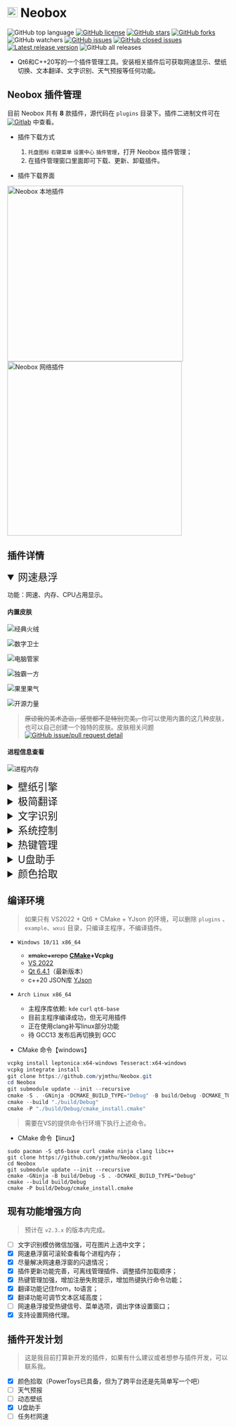 # <img width=23 src="pluginmgr/icons/neobox.svg"/> Neobox

![GitHub top language](https://img.shields.io/github/languages/top/yjmthu/Neobox)
[![GitHub license](https://img.shields.io/badge/license-MIT-green.svg)](https://raw.githubusercontent.com/yjmthu/Neobox/master/LICENSE)
[![GitHub stars](https://img.shields.io/github/stars/yjmthu/Neobox)](https://github.com/yjmthu/Neobox/stargazers)
[![GitHub forks](https://img.shields.io/github/forks/yjmthu/Neobox.svg)](https://github.com/yjmthu/Neobox/network/members)
![GitHub watchers](https://img.shields.io/github/watchers/yjmthu/Neobox?color=purple)
[![GitHub issues](https://img.shields.io/github/issues/yjmthu/Neobox)](https://github.com/yjmthu/Neobox/issues)
[![GitHub closed issues](https://img.shields.io/github/issues-closed/yjmthu/Neobox)](https://github.com/yjmthu/Neobox/issues)
[![Latest release version](https://img.shields.io/github/v/release/yjmthu/Neobox?color=red)](https://github.com/yjmthu/Neobox/releases/latest)
![GitHub all releases](https://img.shields.io/github/downloads/yjmthu/Neobox/total)

- Qt6和C++20写的一个插件管理工具。安装相关插件后可获取网速显示、壁纸切换、文本翻译、文字识别、天气预报等任何功能。

## Neobox 插件管理

目前 Neobox 共有 **8** 款插件，源代码在 `plugins` 目录下。插件二进制文件可在 [![Gitlab](https://img.shields.io/badge/Gitlab-yellow.svg?logo=gitlab)](https://gitlab.com/yjmthu1/neoboxplg) 中查看。

- 插件下载方式
    1. `托盘图标` `右键菜单` `设置中心` `插件管理`，打开 Neobox 插件管理；
    2. 在插件管理窗口里面即可下载、更新、卸载插件。

- 插件下载界面

<img width="400" alt="Neobox 本地插件" src="https://cloud.tsinghua.edu.cn/f/c5b662d65cf2474d94c5/?dl=1"><img width="397" alt="Neobox 网络插件" src="https://cloud.tsinghua.edu.cn/f/d91c6a5a26314764825f/?dl=1">

## 插件详情

<details open="open">
<summary style="font-size:17pt;">网速悬浮</summary>

功能：网速、内存、CPU占用显示。

#### 内置皮肤

![经典火绒](https://cloud.tsinghua.edu.cn/f/cb162e06a23e4d42a772/?dl=1)

![数字卫士](https://cloud.tsinghua.edu.cn/f/42ef9aa2d55444759783/?dl=1)

![电脑管家](https://cloud.tsinghua.edu.cn/f/1688364ff8d8477888b9/?dl=1)

![独霸一方](https://cloud.tsinghua.edu.cn/f/2ed05e162e12420f83d4/?dl=1)

![果里果气](https://cloud.tsinghua.edu.cn/f/a018b6be4f5e41498500/?dl=1)

![开源力量](https://cloud.tsinghua.edu.cn/f/a698f71195e34aefb794/?dl=1)

> <del>原谅我的美术造诣，感觉都不是特别完美。</del>你可以使用内置的这几种皮肤，也可以自己创建一个独特的皮肤。皮肤相关问题 [![GitHub issue/pull request detail](https://img.shields.io/github/issues/detail/state/yjmthu/Neobox/5)](https://github.com/yjmthu/Neobox/issues/5)

#### 进程信息查看

![进程内存](https://cloud.tsinghua.edu.cn/f/8705930894e940309bdf/?dl=1)

</details>

<details>
<summary style="font-size:17pt;">壁纸引擎</summary>

+ 手动切换、定时切换、收藏夹、黑名单
+ 网络壁纸源
    - Awesome Wallpapers: <https://wallhaven.cc/>
    - Bing: <https://www.bing.com/>
    - Unsplash: <https://unsplash.com/>
    - 小歪: <https://api.ixiaowai.cn/>
    - 其他壁纸Api链接（必须是直接在浏览器打开就能看到图片的链接，例如<https://source.unsplash.com/random/2500x1600>）
+ 本地壁纸源
    - 可遍历壁纸文件夹
    - 可调用脚本获取本地壁纸路径
    - 用户收藏夹内的壁纸
+ 拖拽壁纸源
    - 如果安装了网速悬浮插件的话，可以拖拽网页或者本地的图片到悬浮窗，也是可以设置壁纸的。
+ 屏幕截图

![](https://cloud.tsinghua.edu.cn/f/f1bec3fe13a94a9794a5/?dl=1)

![](https://cloud.tsinghua.edu.cn/f/7db62f1da80f4374b742/?dl=1)

</details>


<details>
<summary style="font-size:17pt;">极简翻译</summary>

- 简介：普通模式调用百度翻译Api，查词模式调用有道翻译Api。

![极简翻译](https://cloud.tsinghua.edu.cn/f/ce4fb5704e5748fea962/?dl=1)

![新版极简翻译](https://user-images.githubusercontent.com/73242138/210152957-1220946e-8822-410a-87f0-8307df2cf5a6.png)

- 极简翻译 **快捷键** 映射表

| 按键 | 功能 |
| --- | --- |
| <kbd>Enter</kbd> | *发送翻译请求* |
| <kbd>Ctrl</kbd> + <kbd>Enter</kbd> | 换行 |
| <kbd>Alt</kbd> + <kbd>Left</kbd> | 向前切换from语言 |
| <kbd>Alt</kbd> + <kbd>Right</kbd> | 向后切换from语言 |
| <kbd>Alt</kbd> + <kbd>Up</kbd> | 向前切换to语言 |
| <kbd>Alt</kbd> + <kbd>Down</kbd> | 向后切换to语言 |
| <kbd>Ctrl</kbd> + <kbd>M</kbd> | 切换查词模式 |
| <kbd>Tab</kbd> | 反转语言 |
| <kbd>Ctrl</kbd> + <kbd>Space</kbd> | 反转语言 |
| <kbd>Ctrl</kbd> + <kbd>Tab</kbd> | tab |
| <kbd>Esc</kbd> | 关闭窗口 |

</details>

<details>
<summary style="font-size:17pt;">文字识别</summary>

- 简介：截图识别多种语言文字，目前依赖于极简翻译插件来输出识别结果。

> 在 Windows 10/11 下可直接调用内置 Ocr 引擎，也可以使用 Tesseract。使用Tesseract需要[下载语言数据](https://tesseract-ocr.github.io/tessdoc/Data-Files.html)。

![文字识别](https://cloud.tsinghua.edu.cn/f/612106e8c64c49c393c8/?dl=1)

![文字识别](https://cloud.tsinghua.edu.cn/f/42e2e76532a2416aa9fa/?dl=1)

| 按键 | 功能 |
| --- | --- |
| <kbd>esc</kbd> | 退出截屏 |

> 技巧： 1. 如果只需要识别简体中文和英文，选择 `chi_sim` 即可，选的语言种类越多识别可能 **越不准确** 。2. 截屏时，按住鼠标中键可移动选框；3. 进入截屏模式后，双击截取全屏。

</details>

<details>
<summary style="font-size:17pt;">系统控制</summary>

- 简介：提供防止息屏、右键复制、快速关机、重启、睡眠等功能。

![系统控制](https://cloud.tsinghua.edu.cn/f/c27ae43c1ca242419ad6/?dl=1)

</details>

<details>
<summary style="font-size:17pt;">热键管理</summary>

- 简介：注册并捕获系统全局热键，可调用进程或者插件。由于太方便，目前此插件已经合并到主程序。

![热键管理](https://cloud.tsinghua.edu.cn/f/11eae0e195d6402685d9/?dl=1)

</details>

<details>
<summary style="font-size:17pt;">U盘助手</summary>

- 简介：U盘管理，打开、弹出U盘。

![U盘助手](https://cloud.tsinghua.edu.cn/f/ab29d5893d9a4980999e/?dl=1)

</details>

<details>
<summary style="font-size:17pt;">颜色拾取</summary>

- 简介：模仿PowerToys Color Picker写的一个颜色拾取插件，已经具备了基本功能，颜色调整功能待开发。

### 主界面

![颜色拾取](https://cloud.tsinghua.edu.cn/f/4459d8406481429a8aca/?dl=1)

### 拾取界面

![颜色拾取](https://cloud.tsinghua.edu.cn/f/32d86d6947f54835945d/?dl=1)

| 按键 | 功能 |
| --- | --- |
| <kbd>esc</kbd> | 退出拾取 |
| 滚轮 | 放大或缩小细节 |

</details>

## 编译环境

> 如果只有 VS2022 + Qt6 + CMake + YJson 的环境，可以删除 `plugins` 、 `example`、`wxui` 目录，只编译主程序，不编译插件。 

- `Windows 10/11 x86_64`
    - <del>xmake+xrepo</del> **[CMake](https://cmake.org/download/)+Vcpkg**
    - [VS 2022](https://visualstudio.microsoft.com/zh-hans/vs/)
    - [Qt 6.4.1](https://www.qt.io/download)（最新版本）
    - c++20 JSON库 [YJson](https://github.com/yjmthu/YJson)
- `Arch Linux x86_64`
    - 主程序库依赖: `kde` `curl` `qt6-base`
    - 目前主程序编译成功，但无可用插件
    - 正在使用clang补写linux部分功能
    - 待 GCC13 发布后再切换到 GCC

- CMake 命令【windows】

```powershell
vcpkg install leptonica:x64-windows Tesseract:x64-windows
vcpkg integrate install
git clone https://github.com/yjmthu/Neobox.git
cd Neobox
git submodule update --init --recursive
cmake -S . -GNinja -DCMAKE_BUILD_TYPE="Debug" -B build/Debug -DCMAKE_TOOLCHAIN_FILE=${VCPKG_PATH}/scripts/buildsystems/vcpkg.cmake
cmake --build "./build/Debug"
cmake -P "./build/Debug/cmake_install.cmake"
```

> 需要在VS的提供命令行环境下执行上述命令。

- CMake 命令【linux】

```shell
sudo pacman -S qt6-base curl cmake ninja clang libc++
git clone https://github.com/yjmthu/Neobox.git
cd Neobox
git submodule update --init --recursive
cmake -GNinja -B build/Debug -S . -DCMAKE_BUILD_TYPE="Debug"
cmake --build build/Debug
cmake -P build/Debug/cmake_install.cmake
```


## 现有功能增强方向

> 预计在 `v2.3.x` 的版本内完成。

<!-- 1. 完善自定义皮肤功能，考虑使用 `Lua` 语言来编写动画；
2. 逐步增加wxWidgets部分的代码，最终取代qt。 -->

- [ ] 文字识别模仿微信加强，可在图片上选中文字；
- [x] 网速悬浮窗可滚轮查看每个进程内存；
- [x] 尽量解决网速悬浮窗的闪退情况；
- [x] 插件更新功能完善，可离线管理插件、调整插件加载顺序；
- [x] 热键管理加强，增加注册失败提示，增加热键执行命令功能；
- [x] 翻译功能记住from，to语言；
- [x] 翻译功能可调节文本区域高度；
- [ ] 网速悬浮接受热键信号、菜单选项，调出字体设置窗口；
- [x] 支持设置网络代理。

## 插件开发计划

> 这是我目前打算新开发的插件，如果有什么建议或者想参与插件开发，可以联系我。

- [x] 颜色拾取（PowerToys已具备，但为了跨平台还是先简单写一个吧）
- [ ] 天气预报
- [ ] 动态壁纸
- [x] U盘助手
- [ ] 任务栏网速
